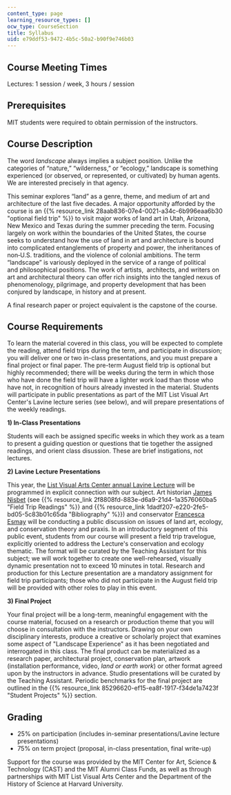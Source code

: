 ```yaml
---
content_type: page
learning_resource_types: []
ocw_type: CourseSection
title: Syllabus
uid: e79ddf53-9472-4b5c-50a2-b90f9e746b03
---
```


Course Meeting Times
--------------------

Lectures: 1 session / week, 3 hours / session

Prerequisites
-------------

MIT students were required to obtain permission of the instructors.

Course Description
------------------

The word _landscape_ always implies a subject position. Unlike the categories of “nature,” “wilderness,” or “ecology,” landscape is something experienced (or observed, or represented, or cultivated) by human agents. We are interested precisely in that agency.

This seminar explores “land” as a genre, theme, and medium of art and architecture of the last five decades. A major opportunity afforded by the course is an {{% resource_link 28aab836-07e4-0021-a34c-6b996eaa6b30 "optional field trip" %}} to visit major works of land art in Utah, Arizona, New Mexico and Texas during the summer preceding the term. Focusing largely on work within the boundaries of the United States, the course seeks to understand how the use of land in art and architecture is bound into complicated entanglements of property and power, the inheritances of non‐U.S. traditions, and the violence of colonial ambitions. The term “landscape” is variously deployed in the service of a range of political and philosophical positions. The work of artists,  architects, and writers on art and architectural theory can offer rich insights into the tangled nexus of phenomenology, pilgrimage, and property development that has been conjured by landscape, in history and at present.

A final research paper or project equivalent is the capstone of the course.

Course Requirements
-------------------

To learn the material covered in this class, you will be expected to complete the reading, attend field trips during the term, and participate in discussion; you will deliver one or two in-class presentations, and you must prepare a final project or final paper. The pre-term August field trip is optional but highly recommended; there will be weeks during the term in which those who have done the field trip will have a lighter work load than those who have not, in recognition of hours already invested in the material. Students will participate in public presentations as part of the MIT List Visual Art Center's Lavine lecture series (see below), and will prepare presentations of the weekly readings. 

**1) In-Class Presentations**

Students will each be assigned specific weeks in which they work as a team to present a guiding question or questions that tie together the assigned readings, and orient class disussion. These are brief instigations, not lectures. 

**2) Lavine Lecture Presentations**

This year, the [List Visual Arts Center annual Lavine Lecture](https://listart.mit.edu/events-programs/public-program-lavine-lecture) will be programmed in explicit connection with our subject. Art historian [James Nisbet](http://www.faculty.uci.edu/profile.cfm?faculty_id=5937) (see {{% resource_link 2f8808fd-883e-d6a9-21d4-1a3576060ba5 "Field Trip Readings" %}} and {{% resource_link 1dadf207-e220-2fe5-bd05-5c83b01c65da "Bibliography" %}}) and conservator [Francesca Esmay](https://www.guggenheim.org/staff/francesca-esmay) will be conducting a public discussion on issues of land art, ecology, and conservation theory and praxis. In an introductory segment of this public event, students from our course will present a field trip travelogue, explicitly oriented to address the Lecture's conservation and ecology thematic. The format will be curated by the Teaching Assistant for this subject; we will work together to create one well-rehearsed, visually dynamic presentation not to exceed 10 minutes in total. Research and production for this Lecture presentation are a mandatory assignment for field trip participants; those who did not participate in the August field trip will be provided with other roles to play in this event. 

**3) Final Project**

Your final project will be a long-term, meaningful engagement with the course material, focused on a research or production theme that you will choose in consultation with the instructors. Drawing on your own disciplinary interests, produce a creative or scholarly project that examines some aspect of "Landscape Experience" as it has been negotiated and interrogated in this class. The final product can be materialized as a research paper, architectural project, conservation plan, artwork (installation performance, video, _land or earth work_) or other format agreed upon by the instructors in advance. Studio presentations will be curated by the Teaching Assistant. Periodic benchmarks for the final project are outlined in the {{% resource_link 85296620-ef15-ea8f-1917-f34de1a7423f "Student Projects" %}} section.

Grading
-------

*   25% on participation (includes in-seminar presentations/Lavine lecture presentations)
*   75% on term project (proposal, in-class presentation, final write-up)

Support for the course was provided by the MIT Center for Art, Science & Technology (CAST) and the MIT Alumni Class Funds, as well as through partnerships with MIT List Visual Arts Center and the Department of the History of Science at Harvard University.